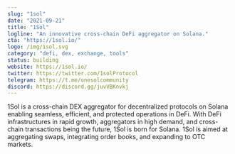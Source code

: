 ```yaml
---
slug: "1sol"
date: "2021-09-21"
title: "1Sol"
logline: "An innovative cross-chain DeFi aggregator on Solana."
cta: "https://1sol.io/"
logo: /img/1sol.svg
category: "defi, dex, exchange, tools"
status: building
website: https://1sol.io/
twitter: https://twitter.com/1solProtocol
telegram: https://t.me/onesolcommunity
discord: https://discord.gg/juvVBKnvkj
---
```


1Sol is a cross-chain DEX aggregator for decentralized protocols on Solana enabling seamless, efficient, and protected operations in DeFi. With DeFi infrastructures in rapid growth, aggregators in high demand, and cross-chain transactions being the future, 1Sol is born for Solana. 1Sol is aimed at aggregating swaps, integrating order books, and expanding to OTC markets.
